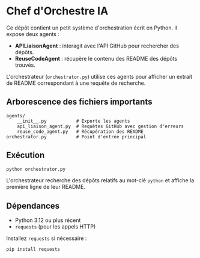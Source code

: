 # Chef d'Orchestre IA

Ce dépôt contient un petit système d'orchestration écrit en Python. Il expose deux agents :

- **APILiaisonAgent** : interagit avec l'API GitHub pour rechercher des dépôts.
- **ReuseCodeAgent** : récupère le contenu des README des dépôts trouvés.

L'orchestrateur (`orchestrator.py`) utilise ces agents pour afficher un extrait de README correspondant à une requête de recherche.

## Arborescence des fichiers importants

```
agents/
    __init__.py           # Exporte les agents
    api_liaison_agent.py  # Requêtes GitHub avec gestion d'erreurs
    reuse_code_agent.py   # Récupération des README
orchestrator.py           # Point d'entrée principal
```

## Exécution

```bash
python orchestrator.py
```

L'orchestrateur recherche des dépôts relatifs au mot-clé `python` et affiche la première ligne de leur README.

## Dépendances

- Python 3.12 ou plus récent
- `requests` (pour les appels HTTP)

Installez `requests` si nécessaire :

```bash
pip install requests
```
